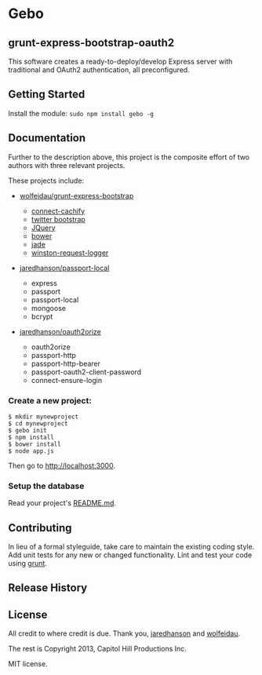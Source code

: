# Gebo
## grunt-express-bootstrap-oauth2

This software creates a ready-to-deploy/develop Express server with traditional and OAuth2 authentication, all preconfigured.

## Getting Started
Install the module: `sudo npm install gebo -g`

## Documentation
Further to the description above, this project is the composite effort of two authors with three relevant projects.

These projects include:

* [wolfeidau/grunt-express-bootstrap](https://github.com/wolfeidau/grunt-express-bootstrap)
    * [connect-cachify](https://github.com/mozilla/connect-cachify)
    * [twitter bootstrap](http://twitter.github.com/bootstrap/)
    * [JQuery](http://jquery.com/)
    * [bower](http://twitter.github.com/bower/)
    * [jade](http://jade-lang.com/)
    * [winston-request-logger](https://github.com/wolfeidau/winston-request-logger)

* [jaredhanson/passport-local](https://github.com/jaredhanson/passport-local)
    * express
    * passport
    * passport-local
    * mongoose
    * bcrypt
    
* [jaredhanson/oauth2orize](https://github.com/jaredhanson/oauth2orize)
    * oauth2orize
    * passport-http
    * passport-http-bearer
    * passport-oauth2-client-password
    * connect-ensure-login

### Create a new project:

```
$ mkdir mynewproject
$ cd mynewproject
$ gebo init
$ npm install
$ bower install
$ node app.js
```

Then go to <http://localhost:3000>.

### Setup the database

Read your project's [README.md](https://github.com/RaphaelDeLaGhetto/gebo/tree/master/tasks/init/gebo/root).

## Contributing
In lieu of a formal styleguide, take care to maintain the existing coding style. Add unit tests for any new or changed functionality. Lint and test your code using [grunt](https://github.com/gruntjs/grunt).

## Release History

## License
All credit to where credit is due. Thank you, [jaredhanson](https://github.com/jaredhanson) and
[wolfeidau](https://github.com/wolfeidau).

The rest is Copyright 2013, Capitol Hill Productions Inc. 

MIT license.
